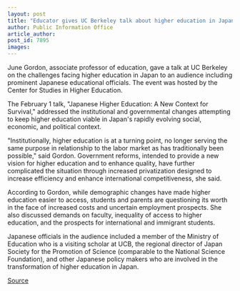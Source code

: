 ```yaml
---
layout: post
title: "Educator gives UC Berkeley talk about higher education in Japan"
author: Public Information Office
article_author: 
post_id: 7895
images:
---
```


<a name="content" id="content"></a>
<p>
  June Gordon, associate professor of education, gave a talk at UC Berkeley on the challenges facing higher education in Japan to an audience including prominent Japanese educational officials. The event was hosted by the Center for Studies in Higher Education.
</p>
<p>
  The February 1 talk, "Japanese Higher Education: A New Context for Survival," addressed the institutional and governmental changes attempting to keep higher education viable in Japan's rapidly evolving social, economic, and political context.
</p>
<p>
  "Institutionally, higher education is at a turning point, no longer serving the same purpose in relationship to the labor market as has traditionally been possible," said Gordon. Government reforms, intended to provide a new vision for higher education and to enhance quality, have further complicated the situation through increased privatization designed to increase efficiency and enhance international competitiveness, she said.
</p>
<p>
  According to Gordon, while demographic changes have made higher education easier to access, students and parents are questioning its worth in the face of increased costs and uncertain employment prospects. She also discussed demands on faculty, inequality of access to higher education, and the prospects for international and immigrant students.
</p>
<p>
  Japanese officials in the audience included a member of the Ministry of Education who is a visiting scholar at UCB, the regional director of Japan Society for the Promotion of Science (comparable to the National Science Foundation), and other Japanese policy makers who are involved in the transformation of higher education in Japan.
</p>
<p><a href="http://www1.ucsc.edu/currents/06-07/02-12/brief-gordon.asp" title="Permalink to brief-gordon">Source</a></p>
